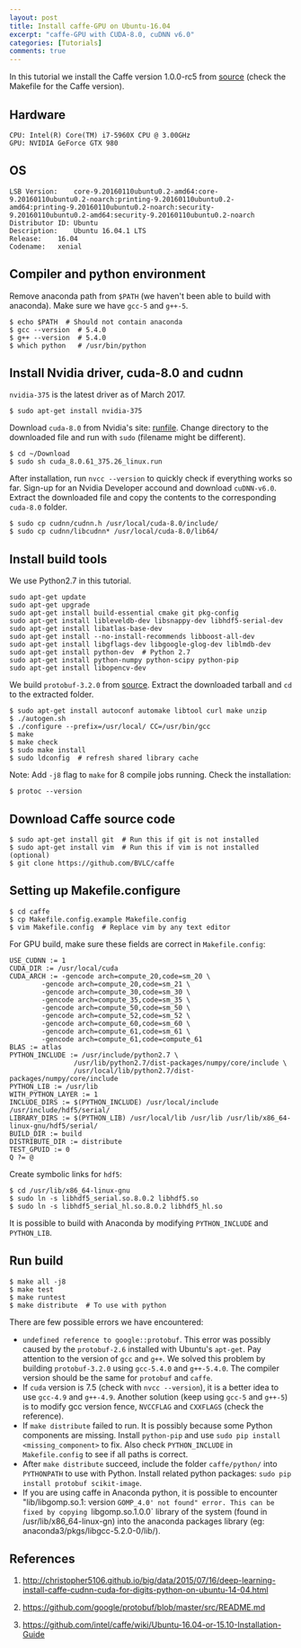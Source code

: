 ```yaml
---
layout: post
title: Install caffe-GPU on Ubuntu-16.04
excerpt: "caffe-GPU with CUDA-8.0, cuDNN v6.0"
categories: [Tutorials]
comments: true
---
```


In this tutorial we install the Caffe version 1.0.0-rc5 from
[source](https://github.com/BVLC/caffe) (check the Makefile for the Caffe
version).

## <i class="fa fa-fw fa-desktop"></i> Hardware
```
CPU: Intel(R) Core(TM) i7-5960X CPU @ 3.00GHz
GPU: NVIDIA GeForce GTX 980
```
## <i class="fa fa-fw fa-linux"></i> OS
```
LSB Version:	core-9.20160110ubuntu0.2-amd64:core-9.20160110ubuntu0.2-noarch:printing-9.20160110ubuntu0.2-amd64:printing-9.20160110ubuntu0.2-noarch:security-9.20160110ubuntu0.2-amd64:security-9.20160110ubuntu0.2-noarch
Distributor ID:	Ubuntu
Description:	Ubuntu 16.04.1 LTS
Release:	16.04
Codename:	xenial
```
## <i class="fa fa-fw fa-envira"></i> Compiler and python environment

Remove anaconda path from `$PATH` (we haven't been able to build with anaconda).
Make sure we have `gcc-5` and `g++-5`.
```
$ echo $PATH  # Should not contain anaconda
$ gcc --version  # 5.4.0
$ g++ --version  # 5.4.0
$ which python   # /usr/bin/python
```

## <i class="fa fa-fw fa-cube"></i> Install Nvidia driver, cuda-8.0 and cudnn

`nvidia-375` is the latest driver as of March 2017.
```
$ sudo apt-get install nvidia-375
```
Download `cuda-8.0` from Nvidia's site:
[runfile](https://developer.nvidia.com/compute/cuda/8.0/Prod2/local_installers/cuda_8.0.61_375.26_linux-run). Change directory to the downloaded file and run with `sudo`
(filename might be different).
```
$ cd ~/Download
$ sudo sh cuda_8.0.61_375.26_linux.run
```
After installation, run `nvcc --version` to quickly check if everything works so far.
Sign-up for an Nvidia Developer accound and download `cuDNN-v6.0`. Extract the
downloaded file and copy the contents to the corresponding `cuda-8.0` folder.
```
$ sudo cp cudnn/cudnn.h /usr/local/cuda-8.0/include/
$ sudo cp cudnn/libcudnn* /usr/local/cuda-8.0/lib64/
```

## <i class="fa fa-fw fa-wrench"></i> Install build tools

We use Python2.7 in this tutorial.
```
sudo apt-get update
sudo apt-get upgrade
sudo apt-get install build-essential cmake git pkg-config
sudo apt-get install libleveldb-dev libsnappy-dev libhdf5-serial-dev
sudo apt-get install libatlas-base-dev
sudo apt-get install --no-install-recommends libboost-all-dev
sudo apt-get install libgflags-dev libgoogle-glog-dev liblmdb-dev
sudo apt-get install python-dev  # Python 2.7
sudo apt-get install python-numpy python-scipy python-pip
sudo apt-get install libopencv-dev
```
We build `protobuf-3.2.0` from
[source](https://github.com/google/protobuf/archive/v3.2.0.tar.gz).
Extract the downloaded tarball and `cd` to the extracted folder.
```
$ sudo apt-get install autoconf automake libtool curl make unzip
$ ./autogen.sh
$ ./configure --prefix=/usr/local/ CC=/usr/bin/gcc
$ make
$ make check
$ sudo make install
$ sudo ldconfig  # refresh shared library cache
```
Note: Add `-j8` flag to `make` for 8 compile jobs running. Check the installation:
```
$ protoc --version
```
## <i class="fa fa-fw fa-download"></i> Download Caffe source code
```
$ sudo apt-get install git  # Run this if git is not installed
$ sudo apt-get install vim  # Run this if vim is not installed (optional)
$ git clone https://github.com/BVLC/caffe
```
## <i class="fa fa-fw fa-cog"></i> Setting up Makefile.configure
```
$ cd caffe
$ cp Makefile.config.example Makefile.config
$ vim Makefile.config  # Replace vim by any text editor
```
For GPU build, make sure these fields are correct in `Makefile.config`:
```
USE_CUDNN := 1
CUDA_DIR := /usr/local/cuda
CUDA_ARCH := -gencode arch=compute_20,code=sm_20 \
        -gencode arch=compute_20,code=sm_21 \
        -gencode arch=compute_30,code=sm_30 \
        -gencode arch=compute_35,code=sm_35 \
        -gencode arch=compute_50,code=sm_50 \
        -gencode arch=compute_52,code=sm_52 \
        -gencode arch=compute_60,code=sm_60 \
        -gencode arch=compute_61,code=sm_61 \
        -gencode arch=compute_61,code=compute_61
BLAS := atlas
PYTHON_INCLUDE := /usr/include/python2.7 \
                /usr/lib/python2.7/dist-packages/numpy/core/include \
                /usr/local/lib/python2.7/dist-packages/numpy/core/include
PYTHON_LIB := /usr/lib
WITH_PYTHON_LAYER := 1
INCLUDE_DIRS := $(PYTHON_INCLUDE) /usr/local/include /usr/include/hdf5/serial/
LIBRARY_DIRS := $(PYTHON_LIB) /usr/local/lib /usr/lib /usr/lib/x86_64-linux-gnu/hdf5/serial/
BUILD_DIR := build
DISTRIBUTE_DIR := distribute
TEST_GPUID := 0
Q ?= @
```
Create symbolic links for `hdf5`:
```
$ cd /usr/lib/x86_64-linux-gnu
$ sudo ln -s libhdf5_serial.so.8.0.2 libhdf5.so
$ sudo ln -s libhdf5_serial_hl.so.8.0.2 libhdf5_hl.so
```
It is possible to build with Anaconda by modifying `PYTHON_INCLUDE`
and `PYTHON_LIB`.
## <i class="fa fa-spinner fa-pulse fa-fw"></i> Run build
```
$ make all -j8
$ make test
$ make runtest
$ make distribute  # To use with python
```
There are few possible errors we have encountered:
- `undefined reference to google::protobuf`. This error was possibly caused by
the `protobuf-2.6` installed with Ubuntu's `apt-get`. Pay attention to the
version of `gcc` and `g++`. We solved this problem by building `protobuf-3.2.0`
using `gcc-5.4.0` and `g++-5.4.0`. The compiler version should be the same for
`protobuf` and `caffe`.
- If `cuda` version is 7.5 (check with `nvcc --version`), it is a better idea to
use `gcc-4.9` and `g++-4.9`. Another solution (keep using `gcc-5` and `g++-5`)
is to modify gcc version fence, `NVCCFLAG` and `CXXFLAGS` (check the reference).
- If `make distribute` failed to run. It is possibly because some Python components
are missing. Install `python-pip` and use `sudo pip install <missing_component>`
to fix. Also check `PYTHON_INCLUDE` in `Makefile.config` to see if all paths is
correct.
- After `make distribute` succeed, include the folder `caffe/python/` into
`PYTHONPATH` to use with Python. Install related python packages: `sudo pip install protobuf scikit-image`.
- If you are using caffe in Anaconda python, it is possible to encounter "lib/libgomp.so.1: version `GOMP_4.0' not found" error. This can be fixed by copying `libgomp.so.1.0.0` library of the system (found in /usr/lib/x86_64-linux-gn) into the anaconda packages library (eg: anaconda3/pkgs/libgcc-5.2.0-0/lib/).  

## <i class="fa fa-fw fa-binoculars"></i> References

1. http://christopher5106.github.io/big/data/2015/07/16/deep-learning-install-caffe-cudnn-cuda-for-digits-python-on-ubuntu-14-04.html

2. https://github.com/google/protobuf/blob/master/src/README.md

3. https://github.com/intel/caffe/wiki/Ubuntu-16.04-or-15.10-Installation-Guide
